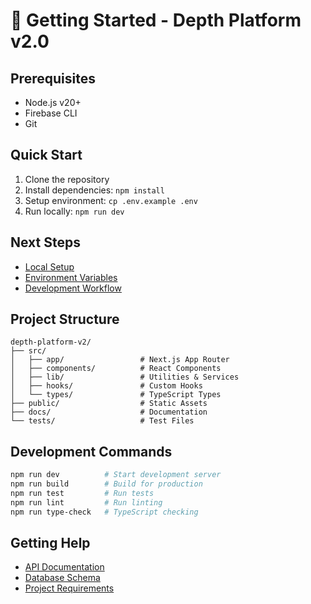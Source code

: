 # 🚀 Getting Started - Depth Platform v2.0

## Prerequisites
- Node.js v20+
- Firebase CLI
- Git

## Quick Start
1. Clone the repository
2. Install dependencies: `npm install`
3. Setup environment: `cp .env.example .env`
4. Run locally: `npm run dev`

## Next Steps
- [Local Setup](./01-local-setup.md)
- [Environment Variables](./02-environment-variables.md)
- [Development Workflow](./03-development-workflow.md)

## Project Structure
```
depth-platform-v2/
├── src/
│   ├── app/                 # Next.js App Router
│   ├── components/          # React Components
│   ├── lib/                 # Utilities & Services
│   ├── hooks/               # Custom Hooks
│   └── types/               # TypeScript Types
├── public/                  # Static Assets
├── docs/                    # Documentation
└── tests/                   # Test Files
```

## Development Commands
```bash
npm run dev          # Start development server
npm run build        # Build for production
npm run test         # Run tests
npm run lint         # Run linting
npm run type-check   # TypeScript checking
```

## Getting Help
- [API Documentation](../03-api/)
- [Database Schema](../02-database/00-data-dictionary.md)
- [Project Requirements](../01-requirements/00-01-requirements/00-requirements-v2.0.md)
